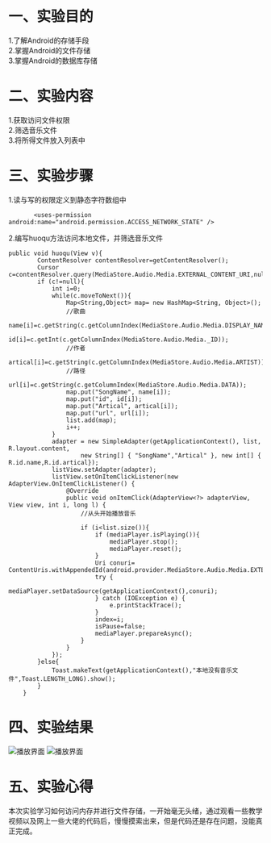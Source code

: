 # 一、实验目的
1.了解Android的存储手段  
2.掌握Android的文件存储  
3.掌握Android的数据库存储
# 二、实验内容
1.获取访问文件权限  
2.筛选音乐文件  
3.将所得文件放入列表中    
# 三、实验步骤
1.读与写的权限定义到静态字符数组中
```
       <uses-permission android:name="android.permission.ACCESS_NETWORK_STATE" />
```
2.编写huoqu方法访问本地文件，并筛选音乐文件
```
public void huoqu(View v){
        ContentResolver contentResolver=getContentResolver();
        Cursor c=contentResolver.query(MediaStore.Audio.Media.EXTERNAL_CONTENT_URI,null,null,null,null);
        if (c!=null){
            int i=0;
            while(c.moveToNext()){
                Map<String,Object> map= new HashMap<String, Object>();
                //歌曲
                name[i]=c.getString(c.getColumnIndex(MediaStore.Audio.Media.DISPLAY_NAME));
                id[i]=c.getInt(c.getColumnIndex(MediaStore.Audio.Media._ID));
                //作者
                artical[i]=c.getString(c.getColumnIndex(MediaStore.Audio.Media.ARTIST));
                //路径
                url[i]=c.getString(c.getColumnIndex(MediaStore.Audio.Media.DATA));
                map.put("SongName", name[i]);
                map.put("id", id[i]);
                map.put("Artical", artical[i]);
                map.put("url", url[i]);
                list.add(map);
                i++;
            }
            adapter = new SimpleAdapter(getApplicationContext(), list, R.layout.content,
                    new String[] { "SongName","Artical" }, new int[] { R.id.name,R.id.artical});
            listView.setAdapter(adapter);
            listView.setOnItemClickListener(new AdapterView.OnItemClickListener() {
                @Override
                public void onItemClick(AdapterView<?> adapterView, View view, int i, long l) {
                    //从头开始播放音乐

                    if (i<list.size()){
                        if (mediaPlayer.isPlaying()){
                            mediaPlayer.stop();
                            mediaPlayer.reset();
                        }
                        Uri conuri= ContentUris.withAppendedId(android.provider.MediaStore.Audio.Media.EXTERNAL_CONTENT_URI,id[i]);
                        try {
                            mediaPlayer.setDataSource(getApplicationContext(),conuri);
                        } catch (IOException e) {
                            e.printStackTrace();
                        }
                        index=i;
                        isPause=false;
                        mediaPlayer.prepareAsync();
                    }
                }
            });
        }else{
            Toast.makeText(getApplicationContext(),"本地没有音乐文件",Toast.LENGTH_LONG).show();
        }
    }
```
# 四、实验结果
![播放界面](https://raw.githubusercontent.com/xiangzuonidekongbai/android-labs-2020/master/students/net1814080903312/lab5-1.PNG)
![播放界面](https://raw.githubusercontent.com/xiangzuonidekongbai/android-labs-2020/master/students/net1814080903312/lab5-2.PNG)
# 五、实验心得
本次实验学习如何访问内存并进行文件存储，一开始毫无头绪，通过观看一些教学视频以及网上一些大佬的代码后，慢慢摸索出来，但是代码还是存在问题，没能真正完成。
